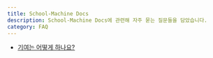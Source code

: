 ```yaml
---
title: School-Machine Docs
description: School-Machine Docs에 관련해 자주 묻는 질문들을 담았습니다.
category: FAQ
---
```


* [기여는 어떻게 하나요?](/faq/docs/how-to-contribute)  
